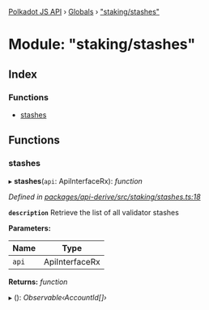[Polkadot JS API](../README.md) › [Globals](../globals.md) › ["staking/stashes"](_staking_stashes_.md)

# Module: "staking/stashes"

## Index

### Functions

* [stashes](_staking_stashes_.md#stashes)

## Functions

###  stashes

▸ **stashes**(`api`: ApiInterfaceRx): *function*

*Defined in [packages/api-derive/src/staking/stashes.ts:18](https://github.com/polkadot-js/api/blob/ad6b8280a2/packages/api-derive/src/staking/stashes.ts#L18)*

**`description`** Retrieve the list of all validator stashes

**Parameters:**

Name | Type |
------ | ------ |
`api` | ApiInterfaceRx |

**Returns:** *function*

▸ (): *Observable‹AccountId[]›*

